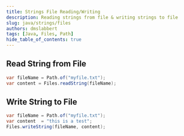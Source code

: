 ```yaml
---
title: Strings File Reading/Writing
description: Reading strings from file & writing strings to file
slug: java/strings/files
authors: dmslabbert
tags: [Java, Files, Path]
hide_table_of_contents: true
---
```


## Read String from File

```java
var fileName = Path.of("myfile.txt");
var content = Files.readString(fileName);
```

## Write String to File

```java
var fileName = Path.of("myfile.txt");
var content  = "this is a test";
Files.writeString(fileName, content);
```
